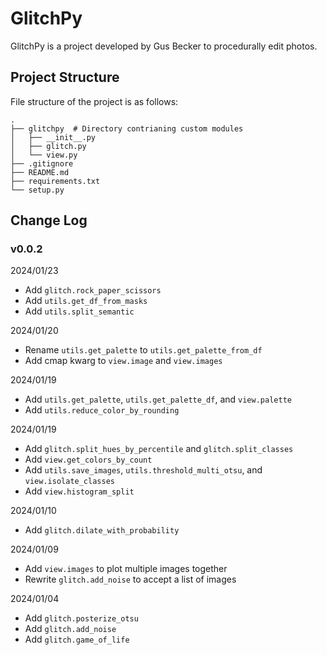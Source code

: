 # GlitchPy
GlitchPy is a project developed by Gus Becker to procedurally edit photos.

## Project Structure

File structure of the project is as follows:

```
.
├── glitchpy  # Directory contrianing custom modules
│   ├── __init__.py
│   ├── glitch.py
│   └── view.py
├── .gitignore
├── README.md
├── requirements.txt
└── setup.py
```

## Change Log
### v0.0.2
2024/01/23
- Add `glitch.rock_paper_scissors`
- Add `utils.get_df_from_masks`
- Add `utils.split_semantic`

2024/01/20
- Rename `utils.get_palette` to `utils.get_palette_from_df`
- Add cmap kwarg to `view.image` and `view.images`

2024/01/19
- Add `utils.get_palette`, `utils.get_palette_df`, and `view.palette`
- Add `utils.reduce_color_by_rounding`

2024/01/19
- Add `glitch.split_hues_by_percentile` and `glitch.split_classes`
- Add `view.get_colors_by_count`
- Add `utils.save_images`, `utils.threshold_multi_otsu`, and `view.isolate_classes`
- Add `view.histogram_split`

2024/01/10
- Add `glitch.dilate_with_probability`

2024/01/09
- Add `view.images` to plot multiple images together
- Rewrite `glitch.add_noise` to accept a list of images

2024/01/04
- Add `glitch.posterize_otsu`
- Add `glitch.add_noise`
- Add `glitch.game_of_life`

